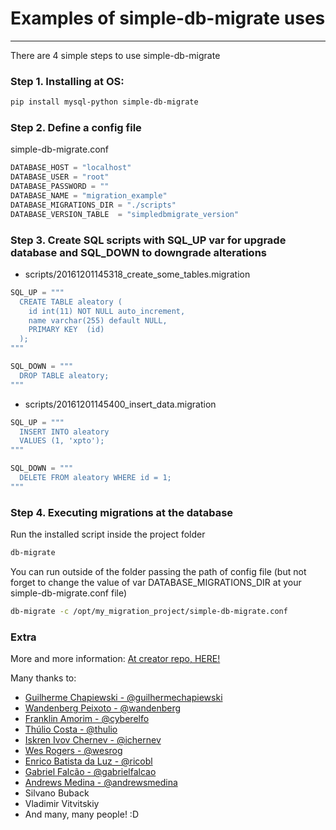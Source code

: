 # Examples of simple-db-migrate uses
---

There are 4 simple steps to use simple-db-migrate

### Step 1. Installing at OS:

```sh
pip install mysql-python simple-db-migrate
```

### Step 2. Define a config file

simple-db-migrate.conf

```python
DATABASE_HOST = "localhost"
DATABASE_USER = "root"
DATABASE_PASSWORD = ""
DATABASE_NAME = "migration_example"
DATABASE_MIGRATIONS_DIR = "./scripts"
DATABASE_VERSION_TABLE  = "simpledbmigrate_version"
```

### Step 3. Create SQL scripts with SQL_UP var for upgrade database and SQL_DOWN to downgrade alterations

- scripts/20161201145318_create_some_tables.migration

```python
SQL_UP = """
  CREATE TABLE aleatory (
    id int(11) NOT NULL auto_increment,
    name varchar(255) default NULL,
    PRIMARY KEY  (id)
  );
"""

SQL_DOWN = """
  DROP TABLE aleatory;
"""
```

- scripts/20161201145400_insert_data.migration

```python
SQL_UP = """
  INSERT INTO aleatory
  VALUES (1, 'xpto');
"""

SQL_DOWN = """
  DELETE FROM aleatory WHERE id = 1;
"""
```

### Step 4. Executing migrations at the database
Run the installed script inside the project folder

```sh
db-migrate
```

You can run outside of the folder passing the path of config file (but not forget to change the value of var DATABASE_MIGRATIONS_DIR at your simple-db-migrate.conf file)

```sh
db-migrate -c /opt/my_migration_project/simple-db-migrate.conf
```

### Extra

More and more information: [At creator repo, HERE!](https://github.com/guilhermechapiewski/simple-db-migrate)

Many thanks to:
- [Guilherme Chapiewski - @guilhermechapiewski](https://github.com/guilhermechapiewski)
- [Wandenberg Peixoto - @wandenberg](https://github.com/wandenberg)
- [Franklin Amorim - @cyberelfo](https://github.com/cyberelfo)
- [Thúlio Costa - @thulio](https://github.com/thulio)
- [Iskren Ivov Chernev - @ichernev](https://github.com/ichernev)
- [Wes Rogers - @wesrog](https://github.com/wesrog)
- [Enrico Batista da Luz - @ricobl](https://github.com/ricobl)
- [Gabriel Falcão - @gabrielfalcao](https://github.com/gabrielfalcao)
- [Andrews Medina - @andrewsmedina](https://github.com/andrewsmedina)
- Silvano Buback
- Vladimir Vitvitskiy
- And many, many people! :D
